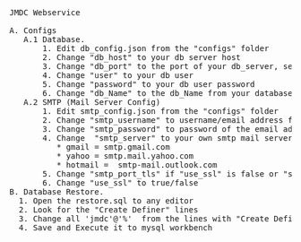 <pre>
JMDC Webservice

A. Configs
   A.1 Database.
       1. Edit db_config.json from the "configs" folder
       2. Change "db_host" to your db server host
       3. Change "db_port" to the port of your db_server, set it to 3306 for Default
       4. Change "user" to your db user
       5. Change "password" to your db user password
       6. Change "db_Name" to the db_Name from your database server
   A.2 SMTP (Mail Server Config)
       1. Edit smtp_config.json from the "configs" folder
       2. Change "smtp_username" to username/email address from your smtp server, for GMAIL or Hotmail or Yahoo, you must set it to email address instead of username
       3. Change "smtp_password" to password of the email address used
       4. Change  "smtp_server" to your own smtp mail server or any smtp server 
          * gmail = smtp.gmail.com
          * yahoo = smtp.mail.yahoo.com
          * hotmail =  smtp-mail.outlook.com
       5. Change "smtp_port_tls" if "use_ssl" is false or "smtp_port_ssl" if "use_ssl" is true default tls port is 587, default ssl port is 465
       6. Change "use_ssl" to true/false
B. Database Restore.
  1. Open the restore.sql to any editor
  2. Look for the "Create Definer" lines 
  3. Change all 'jmdc'@'%'  from the lines with "Create Definer" to your database user
  4. Save and Execute it to mysql workbench
</pre>
       
